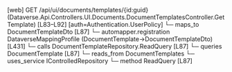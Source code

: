 [web] GET /api/ui/documents/templates/{id:guid}  (Dataverse.Api.Controllers.UI.Documents.DocumentTemplatesController.GetTemplate)  [L83–L92] [auth=Authentication.UserPolicy]
  └─ maps_to DocumentTemplateDto [L87]
    └─ automapper.registration DataverseMappingProfile (DocumentTemplate->DocumentTemplateDto) [L431]
  └─ calls DocumentTemplateRepository.ReadQuery [L87]
  └─ queries DocumentTemplate [L87]
    └─ reads_from DocumentTemplates
  └─ uses_service IControlledRepository<DocumentTemplate>
    └─ method ReadQuery [L87]

